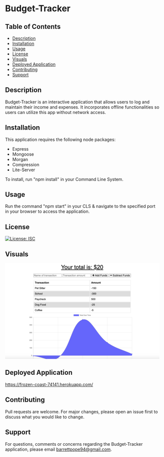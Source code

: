 # Budget-Tracker

## Table of Contents
* [Description](#description)
* [Installation](#installation)
* [Usage](#usage)
* [License](#license)
* [Visuals](#visuals)
* [Deployed Application](#deployed)
* [Contributing](#contributing)
* [Support](#support)

## Description
Budget-Tracker is an interactive application that allows users to log and maintain their income and expenses. It incorporates offline functionalities so users can utilize this app without network access.

## Installation
This application requires the following node packages:
* Express
* Mongoose
* Morgan
* Compression
* Lite-Server

To install, run "npm install" in your Command Line System.

## Usage
Run the command "npm start" in your CLS & navigate to the specified port in your browser to access the application.

## License
[![License: ISC](https://img.shields.io/badge/License-ISC-blue.svg)](https://opensource.org/licenses/ISC)

## Visuals
![](images/visual.png)


## Deployed Application
https://frozen-coast-74141.herokuapp.com/


## Contributing
Pull requests are welcome. For major changes, please open an issue first to discuss what you would like to change. 

## Support
For questions, comments or concerns regarding the Budget-Tracker application, please email barrettpope94@gmail.com.